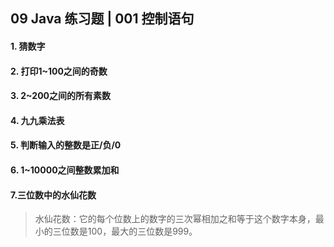 ## 09 Java 练习题 |  001 控制语句

#### 1. 猜数字

#### 2. 打印1~100之间的奇数

#### 3. 2~200之间的所有素数

#### 4. 九九乘法表

#### 5. 判断输入的整数是正/负/0

#### 6. 1~10000之间整数累加和

#### 7.三位数中的水仙花数

> 水仙花数：它的每个位数上的数字的三次幂相加之和等于这个数字本身，最小的三位数是100，最大的三位数是999。